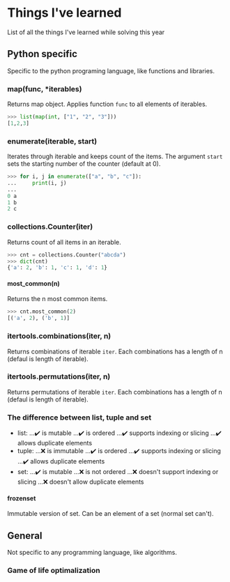 # Things I've learned
List of all the things I've learned while solving this year
## Python specific
Specific to the python programing language, like functions and libraries.
### map(func, *iterables)
Returns map object. Applies function `func` to all elements of iterables.
```python
>>> list(map(int, ["1", "2", "3"]))
[1,2,3]
```

### enumerate(iterable, start)
Iterates through iterable and keeps count of the items. The argument `start` sets the starting number of the counter (default at 0).
```python
>>> for i, j in enumerate(["a", "b", "c"]):
...     print(i, j)
... 
0 a
1 b
2 c
```

### collections.Counter(iter)
Returns count of all items in an iterable.
```python
>>> cnt = collections.Counter("abcda")
>>> dict(cnt)
{'a': 2, 'b': 1, 'c': 1, 'd': 1}
```
#### most_common(n)
Returns the n most common items.
```python
>>> cnt.most_common(2)
[('a', 2), ('b', 1)]
```

### itertools.combinations(iter, n)
Returns combinations of iterable `iter`. Each combinations has a length of n (defaul is length of iterable).

### itertools.permutations(iter, n)
Returns permutations of iterable `iter`. Each combinations has a length of n (defaul is length of iterable).

### The difference between list, tuple and set
 - list:
   ...✔️ is mutable 
   ...✔️ is ordered
   ...✔️ supports indexing or slicing
   ...✔️ allows duplicate elements
 - tuple:
   ...❌ is immutable
   ...✔️ is ordered
   ...✔️ supports indexing or slicing
   ...✔️ allows duplicate elements
 - set:
   ...✔️ is mutable
   ...❌ is not ordered
   ...❌ doesn't support indexing or slicing
   ...❌ doesn't allow duplicate elements
#### frozenset
Immutable version of set. Can be an element of a set (normal set can't).

## General
Not specific to any programming language, like algorithms.
### Game of life optimalization
